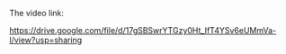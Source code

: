 The video link: 

https://drive.google.com/file/d/17gSBSwrYTGzy0Ht_IfT4YSv6eUMmVa-l/view?usp=sharing
